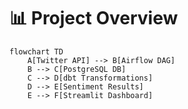 # 📊 Project Overview

```mermaid
flowchart TD
    A[Twitter API] --> B[Airflow DAG]
    B --> C[PostgreSQL DB]
    C --> D[dbt Transformations]
    D --> E[Sentiment Results]
    E --> F[Streamlit Dashboard]

